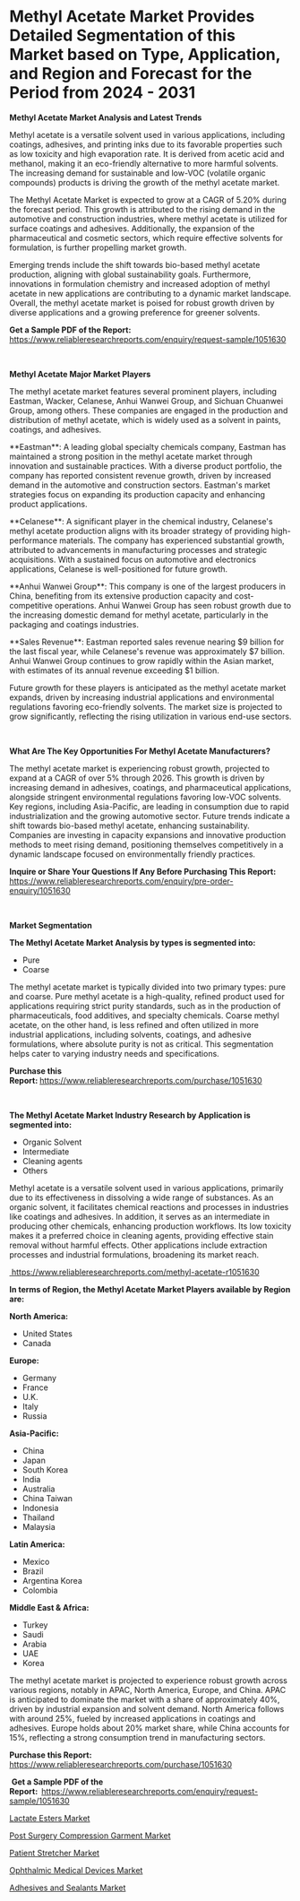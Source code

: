 <p><h1>Methyl Acetate Market Provides Detailed Segmentation of this Market based on Type, Application, and Region and Forecast for the Period from 2024 - 2031</h1></p><p><strong>Methyl Acetate Market Analysis and Latest Trends</strong></p>
<p><p>Methyl acetate is a versatile solvent used in various applications, including coatings, adhesives, and printing inks due to its favorable properties such as low toxicity and high evaporation rate. It is derived from acetic acid and methanol, making it an eco-friendly alternative to more harmful solvents. The increasing demand for sustainable and low-VOC (volatile organic compounds) products is driving the growth of the methyl acetate market.</p><p>The Methyl Acetate Market is expected to grow at a CAGR of 5.20% during the forecast period. This growth is attributed to the rising demand in the automotive and construction industries, where methyl acetate is utilized for surface coatings and adhesives. Additionally, the expansion of the pharmaceutical and cosmetic sectors, which require effective solvents for formulation, is further propelling market growth. </p><p>Emerging trends include the shift towards bio-based methyl acetate production, aligning with global sustainability goals. Furthermore, innovations in formulation chemistry and increased adoption of methyl acetate in new applications are contributing to a dynamic market landscape. Overall, the methyl acetate market is poised for robust growth driven by diverse applications and a growing preference for greener solvents.</p></p>
<p><strong>Get a Sample PDF of the Report:&nbsp;</strong> <a href="https://www.reliableresearchreports.com/enquiry/request-sample/1051630?utm_campaign=113&utm_medium=2&utm_source=Github&utm_content=ia&utm_term=04112024&utm_id=methyl-acetate">https://www.reliableresearchreports.com/enquiry/request-sample/1051630</a></p>
<p>&nbsp;</p>
<p><strong>Methyl Acetate Major Market Players</strong></p>
<p><p>The methyl acetate market features several prominent players, including Eastman, Wacker, Celanese, Anhui Wanwei Group, and Sichuan Chuanwei Group, among others. These companies are engaged in the production and distribution of methyl acetate, which is widely used as a solvent in paints, coatings, and adhesives.</p><p>**Eastman**: A leading global specialty chemicals company, Eastman has maintained a strong position in the methyl acetate market through innovation and sustainable practices. With a diverse product portfolio, the company has reported consistent revenue growth, driven by increased demand in the automotive and construction sectors. Eastman's market strategies focus on expanding its production capacity and enhancing product applications.</p><p>**Celanese**: A significant player in the chemical industry, Celanese's methyl acetate production aligns with its broader strategy of providing high-performance materials. The company has experienced substantial growth, attributed to advancements in manufacturing processes and strategic acquisitions. With a sustained focus on automotive and electronics applications, Celanese is well-positioned for future growth.</p><p>**Anhui Wanwei Group**: This company is one of the largest producers in China, benefiting from its extensive production capacity and cost-competitive operations. Anhui Wanwei Group has seen robust growth due to the increasing domestic demand for methyl acetate, particularly in the packaging and coatings industries.</p><p>**Sales Revenue**: Eastman reported sales revenue nearing $9 billion for the last fiscal year, while Celanese's revenue was approximately $7 billion. Anhui Wanwei Group continues to grow rapidly within the Asian market, with estimates of its annual revenue exceeding $1 billion.</p><p>Future growth for these players is anticipated as the methyl acetate market expands, driven by increasing industrial applications and environmental regulations favoring eco-friendly solvents. The market size is projected to grow significantly, reflecting the rising utilization in various end-use sectors.</p></p>
<p>&nbsp;</p>
<p><strong>What Are The Key Opportunities For Methyl Acetate Manufacturers?</strong></p>
<p><p>The methyl acetate market is experiencing robust growth, projected to expand at a CAGR of over 5% through 2026. This growth is driven by increasing demand in adhesives, coatings, and pharmaceutical applications, alongside stringent environmental regulations favoring low-VOC solvents. Key regions, including Asia-Pacific, are leading in consumption due to rapid industrialization and the growing automotive sector. Future trends indicate a shift towards bio-based methyl acetate, enhancing sustainability. Companies are investing in capacity expansions and innovative production methods to meet rising demand, positioning themselves competitively in a dynamic landscape focused on environmentally friendly practices.</p></p>
<p><strong>Inquire or Share Your Questions If Any Before Purchasing This Report:</strong> <a href="https://www.reliableresearchreports.com/enquiry/pre-order-enquiry/1051630?utm_campaign=113&utm_medium=2&utm_source=Github&utm_content=ia&utm_term=04112024&utm_id=methyl-acetate">https://www.reliableresearchreports.com/enquiry/pre-order-enquiry/1051630</a></p>
<p>&nbsp;</p>
<p><strong>Market Segmentation</strong></p>
<p><strong>The Methyl Acetate Market Analysis by types is segmented into:</strong></p>
<p><ul><li>Pure</li><li>Coarse</li></ul></p>
<p><p>The methyl acetate market is typically divided into two primary types: pure and coarse. Pure methyl acetate is a high-quality, refined product used for applications requiring strict purity standards, such as in the production of pharmaceuticals, food additives, and specialty chemicals. Coarse methyl acetate, on the other hand, is less refined and often utilized in more industrial applications, including solvents, coatings, and adhesive formulations, where absolute purity is not as critical. This segmentation helps cater to varying industry needs and specifications.</p></p>
<p><strong>Purchase this Report:&nbsp;</strong><a href="https://www.reliableresearchreports.com/purchase/1051630?utm_campaign=113&utm_medium=2&utm_source=Github&utm_content=ia&utm_term=04112024&utm_id=methyl-acetate">https://www.reliableresearchreports.com/purchase/1051630</a></p>
<p>&nbsp;</p>
<p><strong>The Methyl Acetate Market Industry Research by Application is segmented into:</strong></p>
<p><ul><li>Organic Solvent</li><li>Intermediate</li><li>Cleaning agents</li><li>Others</li></ul></p>
<p><p>Methyl acetate is a versatile solvent used in various applications, primarily due to its effectiveness in dissolving a wide range of substances. As an organic solvent, it facilitates chemical reactions and processes in industries like coatings and adhesives. In addition, it serves as an intermediate in producing other chemicals, enhancing production workflows. Its low toxicity makes it a preferred choice in cleaning agents, providing effective stain removal without harmful effects. Other applications include extraction processes and industrial formulations, broadening its market reach.</p></p>
<p><a href="https://www.reliableresearchreports.com/methyl-acetate-r1051630?utm_campaign=113&utm_medium=2&utm_source=Github&utm_content=ia&utm_term=04112024&utm_id=methyl-acetate">&nbsp;https://www.reliableresearchreports.com/methyl-acetate-r1051630</a></p>
<p><strong>In terms of Region, the Methyl Acetate Market Players available by Region are:</strong></p>
<p>
    <p> <strong> North America: </strong>
        <ul>
            <li>United States</li>
            <li>Canada</li>
        </ul>
        </p> 
    <p> <strong> Europe: </strong>
        <ul>
            <li>Germany</li>
            <li>France</li>
            <li>U.K.</li>
            <li>Italy</li>
            <li>Russia</li>
        </ul>
        </p> 
    <p> <strong> Asia-Pacific: </strong>
        <ul>
            <li>China</li>
            <li>Japan</li>
            <li>South Korea</li>
            <li>India</li>
            <li>Australia</li>
            <li>China Taiwan</li>
            <li>Indonesia</li>
            <li>Thailand</li>
            <li>Malaysia</li>
        </ul>
        </p> 
    <p> <strong> Latin America: </strong>
        <ul>
            <li>Mexico</li>
            <li>Brazil</li>
            <li>Argentina Korea</li>
            <li>Colombia</li>
        </ul>
        </p> 
    <p> <strong> Middle East & Africa: </strong>
        <ul>
            <li>Turkey</li>
            <li>Saudi</li>
            <li>Arabia</li>
            <li>UAE</li>
            <li>Korea</li>
        </ul>
    </p>
    </p>
<p><p>The methyl acetate market is projected to experience robust growth across various regions, notably in APAC, North America, Europe, and China. APAC is anticipated to dominate the market with a share of approximately 40%, driven by industrial expansion and solvent demand. North America follows with around 25%, fueled by increased applications in coatings and adhesives. Europe holds about 20% market share, while China accounts for 15%, reflecting a strong consumption trend in manufacturing sectors.</p></p>
<p><strong>Purchase this Report: </strong><a href="https://www.reliableresearchreports.com/purchase/1051630?utm_campaign=113&utm_medium=2&utm_source=Github&utm_content=ia&utm_term=04112024&utm_id=methyl-acetate">https://www.reliableresearchreports.com/purchase/1051630</a></p>
<p>&nbsp;<strong>Get a Sample PDF of the Report:&nbsp;&nbsp;</strong><a href="https://www.reliableresearchreports.com/enquiry/request-sample/1051630?utm_campaign=113&utm_medium=2&utm_source=Github&utm_content=ia&utm_term=04112024&utm_id=methyl-acetate">https://www.reliableresearchreports.com/enquiry/request-sample/1051630</a></p>
<p><strong></strong></p>
<p><p><a href="https://github.com/NathanColeman327/Market-Research-Report-List-1/blob/main/lactate-esters-market.md?utm_campaign=113&utm_medium=2&utm_source=Github&utm_content=ia&utm_term=04112024&utm_id=methyl-acetate">Lactate Esters Market</a></p><p><a href="https://issuu.com/reportprime-2/docs/post-surgery-compression-garment-ma_63b49cbe757a93?utm_campaign=113&utm_medium=2&utm_source=Github&utm_content=ia&utm_term=04112024&utm_id=methyl-acetate">Post Surgery Compression Garment Market</a></p><p><a href="https://issuu.com/reportprime-2/docs/patient-stretcher-market-size-2030._ebfdfb33955032?utm_campaign=113&utm_medium=2&utm_source=Github&utm_content=ia&utm_term=04112024&utm_id=methyl-acetate">Patient Stretcher Market</a></p><p><a href="https://issuu.com/reportprime-2/docs/ophthalmic-medical-devices-market-s_e2a6766af351e0?utm_campaign=113&utm_medium=2&utm_source=Github&utm_content=ia&utm_term=04112024&utm_id=methyl-acetate">Ophthalmic Medical Devices Market</a></p><p><a href="https://github.com/OrlandoHBarks/Market-Research-Report-List-1/blob/main/adhesives-and-sealants-market.md?utm_campaign=113&utm_medium=2&utm_source=Github&utm_content=ia&utm_term=04112024&utm_id=methyl-acetate">Adhesives and Sealants Market</a></p></p>